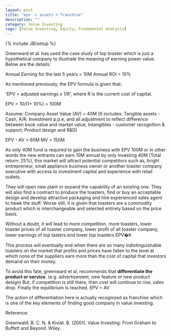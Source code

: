 ```yaml
---
layout: post
title: "epv -> assets + franchise"
description: ""
category: Value Investing
tags: [Value Investing, Equity, Fundamental Analysis]
---
```

{% include JB/setup %}

Greenward et al. has used the case study of top toaster which is just a hypothetical company to illustrate the meaning of earning power value. Below are the details:

Annual Earning for the last 5 years = 10M
Annual ROI = 10%

As mentioned previously, the EPV formula is given that:

'EPV = adjusted earnings x 1/R', where R is the current cost of capital.

EPV = 10/(1+ 10%) = 100M

Assume:
Company Asset Value (AV) = 40M
(It includes: Tangible assets - Cash, A/R. Investment p.p.e, and all adjustment to reflect difference between book value and market value, Intangibles - customer recognition & support, Product design and R&D)

EPV - AV = 60M
MV = 150M

As only 40M fund is required to gain the business with EPV 100M or in other words the new entrants can earn 10M annual by only investing 40M (Total return: 25%), this market will attract potential competitors such as, bright entrepreneur, small appliance business owner or another toaster company executive with access to investment capital and experience with retail outlets.

They will open new plant or expand the capability of an existing one. They will also find a contract to produce the toasters, find or buy an acceptable design and develop attractive packaging and hire experienced sales agent to hawk the stuff. Worse still, it is given that toasters are a commodity product which is interchangeable and selected entirely based on the price basis.

Without a doubt, it will lead to more competition, more toasters, lower toaster prices of all toaster company, lower profit of all toaster company, lower earnings of top tasters and lower top toasters EPV�K

This process will eventually end when there are so many indistinguishable toasters on the market that profits and prices have fallen to the level at which none of the suppliers earn more than the cost of capital that investors demand on their money.

To avoid this fate, greenward et al, recommends that **differentiate the product or service**. (e.g. advertisement, new feature or new product design) But, if competition is still there, then cost will continue to rise, sales drop. Finally the equilibrium is reached. EPV = AV

The action of differentiation here is actually recognized as franchise which is one of the key elements of finding good company in value investing.

Reference:

Greenwald. B. C. N. & Kiviat. B. (2001). Value Investing: From Graham to Buffett and Beyond. Wiley.



